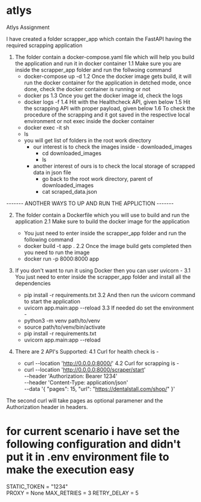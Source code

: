 # atlys
Atlys Assignment

I have created a folder scrapper_app which contain the FastAPI having the required scrapping application


1. The folder contain a docker-compose.yaml file which will help you build the application and run it in docker container
1.1 Make sure you are inside the scrapper_app folder and run the follwoing command
    - docker-compose up -d
1.2 Once the docker image gets build, it will run the docker container for the application in detched mode, once done, check the docker container is running or not
    - docker ps
1.3 Once you get the docker image id, check the logs
    - docker logs -f <docker-id>
1.4 Hit with the Healthcheck API, given below
1.5 Hit the scrapping API with proper payload, given below
1.6 To check the procedure of the scrapping and it got saved in the respective local environment or not exec inside the docker container
    - docker exec -it <docker-id> sh
    - ls
    - you will get list of folders in the root work directory
        - our interest is to check the images inside - downloaded_images
            - cd downloaded_images
            - ls
        - another interest of ours is to check the local storage of scrapped data in json file
            - go back to the root work directory, parent of downloaded_images
            - cat scraped_data.json

------- ANOTHER WAYS TO UP AND RUN THE APPLICTION -------

2. The folder contain a Dockerfile which you will use to build and run the application
2.1 Make sure to build the docker image for the application
    - You just need to enter inside the scrapper_app folder and run the following command
    - docker build -t app .
2.2 Once the image build gets completed then you need to run the image
    - docker run -p 8000:8000 app

3. If you don't want to run it using Docker then you can user uvicorn -
3.1 You just need to enter inside the scrapper_app folder and install all the dependencies
    - pip install -r requirements.txt
3.2 And then run the uvicorn command to start the application
    - uvicorn app.main:app --reload
3.3 If needed do set the environment -
    - python3 -m venv path/to/venv
    - source path/to/venv/bin/activate
    - pip install -r requirements.txt
    - uvicorn app.main:app --reload


4. There are 2 API's Supported:
4.1 Curl for health check is -
    - curl --location 'http://0.0.0.0:8000/'
4.2 Curl for scrapping is -
    - curl --location 'http://0.0.0.0:8000/scraper/start' \
        --header 'Authorization: Bearer 1234' \
        --header 'Content-Type: application/json' \
        --data '{
        "pages": 15,
        "url": "https://dentalstall.com/shop/"
        }'

The second curl will take pages as optional paramener and the Authorization header in headers.

# for current scenario i have set the following configuration and didn't put it in .env environment file to make the execution easy
STATIC_TOKEN = "1234"  
PROXY = None 
MAX_RETRIES = 3
RETRY_DELAY = 5


